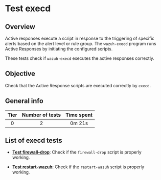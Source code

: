 # Test execd

## Overview 

Active responses execute a script in response to the triggering of specific alerts
based on the alert level or rule group.
The `wazuh-execd` program runs Active Responses by initiating the configured scripts.

These tests check if `wazuh-execd` executes the active responses correctly.

## Objective

Check that the Active Response scripts are executed correctly by `execd`.

## General info

|Tier | Number of tests | Time spent |
|:--:|:--:|:--:|
| 0 | 2 | 0m 21s |

## List of execd tests

- **[Test firewall-drop](test_execd_firewall_drop.md)**: Check if the `firewall-drop` script is properly working.

- **[Test restart-wazuh](test_execd_restart.md)**: Check if the `restart-wazuh` script is properly working.